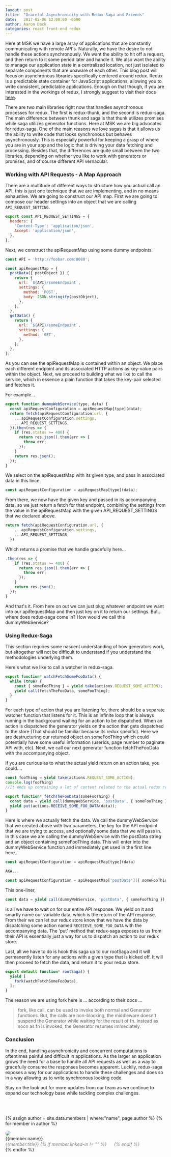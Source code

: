 ```yaml
---
layout: post
title:  "Graceful Asynchronicity with Redux-Saga and Friends"
date:   2017-02-06 12:00:00 -0500
author: Aaron Dack
categories: react front-end redux
---
```

<script>
  (function(i,s,o,g,r,a,m){i['GoogleAnalyticsObject']=r;i[r]=i[r]||function(){
  (i[r].q=i[r].q||[]).push(arguments)},i[r].l=1*new Date();a=s.createElement(o),
  m=s.getElementsByTagName(o)[0];a.async=1;a.src=g;m.parentNode.insertBefore(a,m)
  })(window,document,'script','https://www.google-analytics.com/analytics.js','ga');

  ga('create', 'UA-91132149-1', 'auto');
  ga('send', 'pageview');

</script>

Here at MSK we have a large array of applications that are constantly communicating with remote API's. Naturally, we have the desire to not handle these actions synchronously. We want the ability to hit off a request, 
and then return to it some period later and handle it. We also want the ability to manage our application state in a centralized location, not just isolated to separate components that are unaware of each other. This blog post will
focus on asynchronous libraries specifically centered around redux. Redux is a predictable state container for JavaScript applications, allowing you to write consistent, predictable applications. Enough on that though, if you are interested
in the workings of redux, I strongly suggest to visit their docs [here](http://redux.js.org/).

There are two main libraries right now that handles asynchronous processes for redux. The first is redux-thunk, and the second is redux-saga. The main difference between thunk and saga is that thunk utilizes promises while saga utilizes generator functions. Here at MSK we are big advocates for 
redux-saga. One of the main reasons we love sagas is that it allows us the ability to write code that looks synchronous but behaves asynchronously. This is especially powerful for keeping a grasp of where you are in your app and the logic that is driving your data fetching and processing. Besides that, the differences are quite small between the two libraries, depending on whether you like to work with generators or promises, and of course different API vernacular. 

### Working with API Requests - A Map Approach

There are a multitude of different ways to structure how you actual call an API, this is just one technique that we are implementing, and in no means exhaustive. We are going to construct our API map. 
First we are going to compose our header settings into an object that we are calling ```API_REQUEST_SETTING```.

```javascript
export const API_REQUEST_SETTINGS = {
  headers: {
    'Content-Type': 'application/json',
    Accept: 'application/json',
  },
};
```

Next, we construct the apiRequestMap using some dummy endpoints. 

```javascript
const API = 'http://foobar.com:8080';

const apiRequestMap = {
  postData({ postObject }) {
    return {
      url: `${API}/someEndpoint`,
      settings: {
        method: 'POST',
        body: JSON.stringify(postObject),
      },
    };
  },
  getData() {
    return {
      url: `${API}/someEndpoint`,
      settings: {
        method: 'GET',
      },
    };
  },
};

```

As you can see the apiRequestMap is contained within an object. We place each different endpoint and its associated HTTP actions as key-value pairs within the object. Next, we proceed to building what we like to call the service, which in essence
a plain function that takes the key-pair selected and fetches it. 

For example...

```javascript
export function dummyWebService(type, data) {
  const apiRequestConfiguration = apiRequestMap[type](data);
  return fetch(apiRequestConfiguration.url, {
    ...apiRequestConfiguration.settings,
    ...API_REQUEST_SETTINGS,
  }).then(res => {
    if (res.status >= 400) {
      return res.json().then(err => {
        throw err;
      });
    }
    return res.json();
  });
}
```

We select on the apiRequestMap with its given type, and pass in associated data in this lince. 

```javascript
const apiRequestConfiguration = apiRequestMap[type](data);
```

From there, we now have the given key and passed in its accompanying data, so we just return a fetch for that endpoint, combining the settings from the value in the apiRequestMap with the given API_REQUEST_SETTINGS that we declared above. 

```javascript
return fetch(apiRequestConfiguration.url, {
    ...apiRequestConfiguration.settings,
    ...API_REQUEST_SETTINGS,
  })
```

Which returns a promise that we handle gracefully here...

```javascript
.then(res => {
    if (res.status >= 400) {
      return res.json().then(err => {
        throw err;
      });
    }
    return res.json();
  });
}
```

And that's it. From here on out we can just plug whatever endpoint we want into our apiRequestMap and then just key on it to return our settings. But... where does redux-saga come in? How would we call this dummyWebService? 

### Using Redux-Saga

This section requires some nascent understanding of how generators work, but altogether will not be difficult to understand if you understand the methodologies underlying them. 

Here's what we like to call a watcher in redux-saga. 

```javascript
export function* watchFetchSomeFooData() {
  while (true) {
    const { someFooThing } = yield take(actions.REQUEST_SOME_ACTION);
    yield call(fetchTheFooData, someFooThing);
  }
}
```

For each type of action that you are listening for, there should be a separate watcher function that listens for it. This is an infinite loop that is always running in the background waiting for an action to be dispatched. When an action is dispatched the generator yields on the action that gets dispatched to the store (That should be familiar because its redux specific). Here we are destructuring our returned object on someFooThing which could potentially have some useful information (userIds, page number to paginate API with, etc). Next, we call our next generator function fetchTheFooData with the accompanying object.

If you are curious as to what the actual yield return on an action take, you could....

```javascript
const fooThing = yield take(actions.REQUEST_SOME_ACTION);
console.log(fooThing)
//It ends up containing a lot of content related to the actual redux request, so usually its best to destructure on the key you want from the object.

export function* fetchTheFooData(someFooThing) {
  const data = yield call(dummyWebService, 'postData', { someFooThing });
  yield put(actions.RECEIVE_SOME_FOO_DATA(data));
}
```

Here is where we actually fetch the data. We call the dummyWebService that we created above with two parameters, the key for the API endpoint that we are trying to access, and optionally some data that we will pass in. In this case
we are calling the dummyWebService with the postData string and an object containing someFooThing data. This will enter into the dummyWebService function and immediately get used in the first line here...

```javascript
const apiRequestConfiguration = apiRequestMap[type](data)

AKA...

const apiRequestConfiguration = apiRequestMap['postData']({ someFooThing });

```

This one-liner,

```javascript
const data = yield call(dummyWebService, 'postData', { someFooThing });
```

is all we have to wait on for our entire API response. We yield on it and smartly name our variable data, which is the return of the API response. From their we can let our redux store know that we have the data
by dispatching some action named ```RECEIEVE_SOME_FOO_DATA``` with the accompanying data. The 'put' method that redux-saga exposes to us from their API is essentially just a way for us to dispatch an action to our
redux store. 

Last, all we have to do is hook this saga up to our rootSaga and it will permanently listen for any actions with a given type that is kicked off. It will then proceed to fetch the data, and return it to your redux store.

```javascript
export default function* rootSaga() {
  yield [
    fork(watchFetchSomeFooData),
  ];
}
```

The reason we are using fork here is ... according to their docs ...

> fork, like call, can be used to invoke both normal and Generator functions. But, the calls are non-blocking, the middleware doesn't suspend the Generator while waiting for the result of fn. Instead as soon as fn is invoked, the Generator resumes immediately.

### Conclusion

In the end, handling asynchronicity and concurrent computations is oftentimes painful and difficult in applications. As the larger an application grows the need for a base to handle all API requests as well as a way to 
gracefully consume the responses becomes apparent. Luckily, redux-saga exposes a way for our applications to handle these challenges and does so in a way allowing us to write synchronous looking code. 

Stay on the look out for more updates from our team as we continue to expand our technology base while tackling complex challenges.

<br>
<br>

{% assign author = site.data.members | where:"name", page.author %}
{% for member in author %}
  <div class="teamImage">
    <img style="border-radius: 50%" src="{{site.url}}/images/team/{{member.image}}">
    <div class="profile">
  <span>{{member.name}}</span><br>
  <span style="font-style: italic; color: #82827A">
  {{member.title}}
  {% if member.linked-in != "" %}
  <a href="{{member.linked-in}}"><img style="width: 15px; height: 15px" src="{{site.url}}/images/linked-in-logo.png"></a>
  {% endif %}
  </span>
    </div>
  </div>
{% endfor %}
